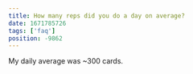 ```yaml
---
title: How many reps did you do a day on average?
date: 1671785726
tags: ['faq']
position: -9862
---
```


My daily average was ~300 cards.

